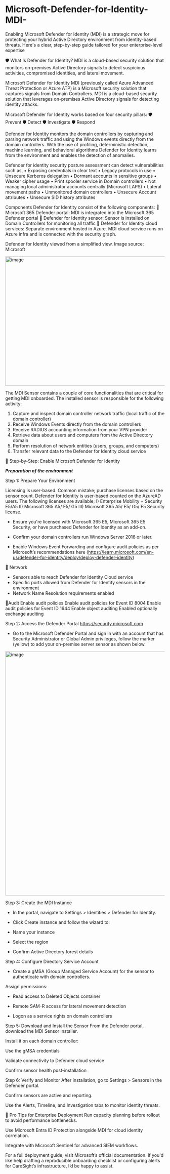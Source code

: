 # Microsoft-Defender-for-Identity-MDI-
Enabling Microsoft Defender for Identity (MDI) is a strategic move for protecting your hybrid Active Directory environment from identity-based threats. Here's a clear, step-by-step guide tailored for your enterprise-level expertise

🛡️ What Is Defender for Identity?
MDI is a cloud-based security solution that monitors on-premises Active Directory signals to detect suspicious activities, compromised identities, and lateral movement.

Microsoft Defender for Identity MDI (previously called Azure Advanced Threat Protection or Azure ATP) is a Microsoft security solution that captures signals from Domain Controllers. MDI is a cloud-based security solution that leverages on-premises Active Directory signals for detecting identity attacks.

Microsoft Defender for Identity works based on four security pillars:
🛡️ Prevent
🛡️ Detect
🛡️ Investigate
🛡️ Respond

Defender for Identity monitors the domain controllers by capturing and parsing network traffic and using the Windows events directly from the domain controllers. With the use of profiling, deterministic detection, machine learning, and behavioral algorithms Defender for Identity learns from the environment and enables the detection of anomalies.

Defender for identity security posture assessment can detect vulnerabilities such as,
• Exposing credentials in clear text
• Legacy protocols in use
• Unsecure Kerberos delegation
• Dormant accounts in sensitive groups
• Weaker cipher usage
• Print spooler service in Domain controllers
• Not managing local administrator accounts centrally (Microsoft LAPS)
• Lateral movement paths
• Unmonitored domain controllers
• Unsecure Account attributes
• Unsecure SID history attributes

Components
Defender for Identity consist of the following components:
🧠 Microsoft 365 Defender portal: MDI is integrated into the Microsoft 365 Defender portal
🧠 Defender for Identity sensor: Sensor is installed on Domain Controllers for monitoring all traffic
🧠 Defender for Identity cloud services: Separate environment hosted in Azure. MDI cloud service runs on Azure infra and is connected with the security graph.

Defender for Identity viewed from a simplified view. Image source: Microsoft

<img width="1024" height="409" alt="image" src="https://github.com/user-attachments/assets/4c30cce4-70c7-4127-b6fd-6e746012f806" />

The MDI Sensor contains a couple of core functionalities that are critical for getting MDI onboarded. The installed sensor is responsible for the following activity:

1) Capture and inspect domain controller network traffic (local traffic of the domain controller)
2) Receive Windows Events directly from the domain controllers
3) Receive RADIUS accounting information from your VPN provider
4) Retrieve data about users and computers from the Active Directory domain
5) Perform resolution of network entities (users, groups, and computers)
6) Transfer relevant data to the Defender for Identity cloud service

🚀 Step-by-Step: Enable Microsoft Defender for Identity

*****Preparation of the environment*****

Step 1: Prepare Your Environment

Licensing is user-based. Common mistake; purchase licenses based on the sensor count. Defender for Identity is user-based counted on the AzureAD users. The following licenses are available;
I) Enterprise Mobility + Security E5/A5
II) Microsoft 365 A5/ E5/ G5
III) Microsoft 365 A5/ E5/ G5/ F5 Security license.

- Ensure you're licensed with Microsoft 365 E5, Microsoft 365 E5 Security, or have purchased Defender for Identity as an add-on.

- Confirm your domain controllers run Windows Server 2016 or later.

- Enable Windows Event Forwarding and configure audit policies as per Microsoft’s recommendations here (https://learn.microsoft.com/en-us/defender-for-identity/deploy/deploy-defender-identity)

🚀 Network

- Sensors able to reach Defender for Identity Cloud service
- Specific ports allowed from Defender for Identity sensors in the environment
- Network Name Resolution requirements enabled

🚀Audit
Enable audit policies
Enable audit policies for Event ID 8004
Enable audit policies for Event ID 1644
Enable object auditing
Enabled optionally exchange auditing

Step 2: Access the Defender Portal https://security.microsoft.com
- Go to the Microsoft Defender Portal and sign in with an account that has Security Administrator or Global Admin privileges, follow the marker (yellow) to add your on-premise server sensor as shown below.
<img width="1727" height="772" alt="image" src="https://github.com/user-attachments/assets/33d45799-2bbe-4825-a314-55bd4225b8ad" />

Step 3: Create the MDI Instance
- In the portal, navigate to Settings > Identities > Defender for Identity.

- Click Create instance and follow the wizard to:

- Name your instance
- Select the region
- Confirm Active Directory forest details

Step 4: Configure Directory Service Account
- Create a gMSA (Group Managed Service Account) for the sensor to authenticate with domain controllers.

Assign permissions:

- Read access to Deleted Objects container

- Remote SAM-R access for lateral movement detection

- Logon as a service rights on domain controllers

Step 5: Download and Install the Sensor
From the Defender portal, download the MDI Sensor installer.

Install it on each domain controller:

Use the gMSA credentials

Validate connectivity to Defender cloud service

Confirm sensor health post-installation

Step 6: Verify and Monitor
After installation, go to Settings > Sensors in the Defender portal.

Confirm sensors are active and reporting.

Use the Alerts, Timeline, and Investigation tabs to monitor identity threats.

🧠 Pro Tips for Enterprise Deployment
Run capacity planning before rollout to avoid performance bottlenecks.

Use Microsoft Entra ID Protection alongside MDI for cloud identity correlation.

Integrate with Microsoft Sentinel for advanced SIEM workflows.

For a full deployment guide, visit Microsoft’s official documentation. If you'd like help drafting a reproducible onboarding checklist or configuring alerts for CareSight’s infrastructure, I’d be happy to assist.
